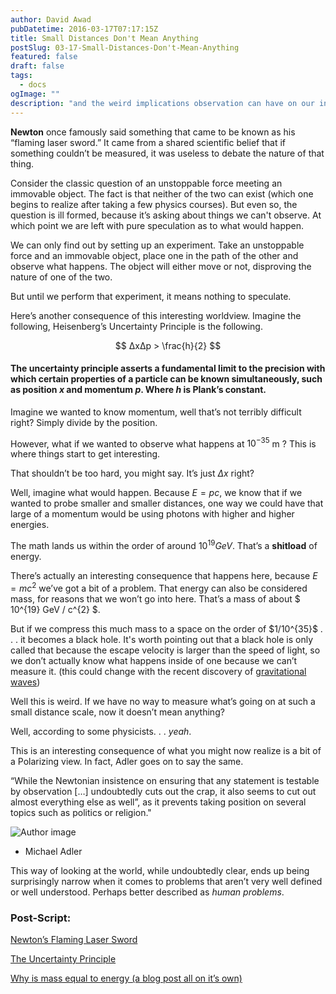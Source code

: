 ```yaml
---
author: David Awad
pubDatetime: 2016-03-17T07:17:15Z
title: Small Distances Don't Mean Anything
postSlug: 03-17-Small-Distances-Don't-Mean-Anything
featured: false
draft: false
tags:
  - docs
ogImage: ""
description: "and the weird implications observation can have on our intuition."
---
```


**Newton** once famously said something that came to be known as his “flaming laser sword.” It came from a shared scientific belief that if something couldn’t be measured, it was useless to debate the nature of that thing.

Consider the classic question of an unstoppable force meeting an immovable object. The fact is that neither of the two can exist (which one begins to realize after taking a few physics courses). But even so, the question is ill formed, because it’s asking about things we can't observe. At which point we are left with pure speculation as to what would happen.

We can only find out by setting up an experiment. Take an unstoppable force and an immovable object, place one in the path of the other and observe what happens. The object will either move or not, disproving the nature of one of the two.

But until we perform that experiment, it means nothing to speculate.

Here’s another consequence of this interesting worldview. Imagine the following, Heisenberg’s Uncertainty Principle is the following.

$$ ΔxΔp > \frac{h}{2} $$

#### The uncertainty principle asserts a fundamental limit to the precision with which certain properties of a particle can be known simultaneously, such as position $x$ and momentum $p$. Where $h$ is Plank’s constant.

Imagine we wanted to know momentum, well that’s not terribly difficult right? Simply divide by the position.

However, what if we wanted to observe what happens at $10^{-35}$ m ? This is where things start to get interesting.

That shouldn’t be too hard, you might say. It’s just $Δx$ right?

Well, imagine what would happen. Because $E = pc$, we know that if we wanted to probe smaller and smaller distances, one way we could have that large of a momentum would be using photons with higher and higher energies.

The math lands us within the order of around $10^{19} GeV$. That’s a **shitload** of energy.

<!-- <div class="cd-testimonials-wrapper">
			<p>
        shit·load — /ˈSHitlōd/
      </p>

    		<p>
        noun, vulgar slang
      </p>

    		<p>
        a large amount or number.
      </p>

    		<p>
        “I have a shitload of work to do this week”
      </p>
    		<div class="cd-author">
    			<img src="/assets/img/david_icon.jpg" alt="Author image">
    			<ul class="cd-author-info">
    				<li>David Awad</li>
    				<li>* Definition from Google</li>
    			</ul>
    		</div>

</div> -->

There’s actually an interesting consequence that happens here, because $E= m c^{2}$ we’ve got a bit of a problem. That energy can also be considered mass, for reasons that we won’t go into here. That’s a mass of about $ 10^{19} GeV / c^{2} $.

<div id="commentable-area">
  <p data-section-id="1" class="commentable-section">
  But if we compress this much mass to a space on the order of $1/10^{35}$ . . . it becomes a black hole. It's worth pointing out that a black hole is only called that because the escape velocity is larger than the speed of light, so we don’t actually know what happens inside of one because we can’t measure it. (this could change with the recent discovery of <a href="https://www.sciencenews.org/article/gravitational-waves-explained"> gravitational waves</a>)
  </p>

  <p>
  Well this is weird. If we have no way to measure what’s going on at such a small distance scale, now it doesn’t mean anything?
  </p>

  <p>
  Well, according to some physicists. . .  <em>yeah</em>.
  </p>
  <p>
  This is an interesting consequence of what you might now realize is a bit of a Polarizing view. In fact, Adler goes on to say the same.
  </p>
</div>

<div class="cd-testimonials-wrapper">
			<p>
“While the Newtonian insistence on ensuring that any statement is testable by observation […] undoubtedly cuts out the crap, it also seems to cut out almost everything else as well”, as it prevents taking position on several topics such as politics or religion." 
      </p>
			<div class="cd-author">
				<img src="https://lh3.googleusercontent.com/-EmIkaYewYZM/AAAAAAAAAAI/AAAAAAAAGYM/UzH1yuoNiZ0/photo.jpg" alt="Author image">
				<ul class="cd-author-info">
					<li>Michael Adler</li>
				</ul>
			</div>
</div>

This way of looking at the world, while undoubtedly clear, ends up being surprisingly narrow when it comes to problems that aren’t very well defined or well understood. Perhaps better described as _human problems_.

### Post-Script:

[Newton’s Flaming Laser Sword](https://en.wikipedia.org/wiki/Mike_Alder#Newton.27s_flaming_laser_sword)

[The Uncertainty Principle](https://en.wikipedia.org/wiki/Uncertainty_principle)

[Why is mass equal to energy (a blog post all on it’s own)](https://plato.stanford.edu/entries/equivME/)

<script>
  // comments for this particular article
  var existingComments = [
    {
      "sectionId": "1",
      "comments": [
        {
          "authorAvatarUrl": "https://scontent-iad3-1.xx.fbcdn.net/v/t1.0-1/p40x40/18767456_10209609928627107_8142159910520783435_n.jpg?oh=75aeda682cdf4ebd3cbd505a89f27dc0&oe=5A09013A",
          "authorName": "David Awad",
          "comment": "you can actually work that one out yourself just by looking at the escape velocity for that mass and radius of $ Δx $."
        }
      ]
    }
  ];
</script>

